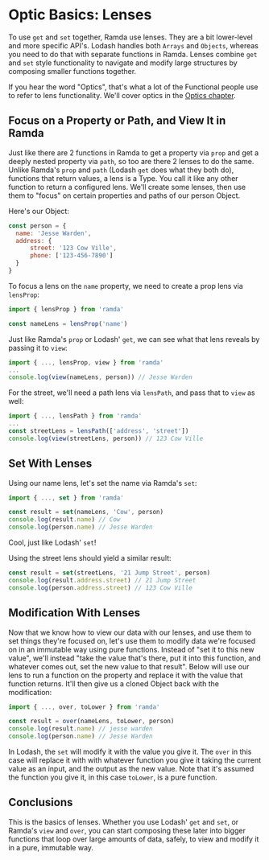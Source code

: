 # Optic Basics: Lenses

To use `get` and `set` together, Ramda use lenses. They are a bit lower-level and more specific API's. Lodash handles both `Arrays` and `Objects`, whereas you need to do that with separate functions in Ramda. Lenses combine `get` and `set` style functionality to navigate and modify large structures by composing smaller functions together.

If you hear the word "Optics", that's what a lot of the Functional people use to refer to lens functionality. We'll cover optics in the [Optics chapter](../part8/README.md).

## Focus on a Property or Path, and View It in Ramda

Just like there are 2 functions in Ramda to get a property via `prop` and get a deeply nested property via `path`, so too are there 2 lenses to do the same. Unlike Ramda's `prop` and `path` (Lodash `get` does what they both do), functions that return values, a lens is a Type. You call it like any other function to return a configured lens. We'll create some lenses, then use them to "focus" on certain properties and paths of our person Object.

Here's our Object:

```javascript
const person = {
  name: 'Jesse Warden', 
  address: { 
      street: '123 Cow Ville', 
      phone: ['123-456-7890']
  }
}
```

To focus a lens on the `name` property, we need to create a prop lens via `lensProp`:

```javascript
import { lensProp } from 'ramda'

const nameLens = lensProp('name')
```

Just like Ramda's `prop` or Lodash' `get`, we can see what that lens reveals by passing it to `view`:

```javascript
import { ..., lensProp, view } from 'ramda'
...
console.log(view(nameLens, person)) // Jesse Warden
```

For the street, we'll need a path lens via `lensPath`, and pass that to `view` as well:

```javascript
import { ..., lensPath } from 'ramda'
...
const streetLens = lensPath(['address', 'street'])
console.log(view(streetLens, person)) // 123 Cow Ville
```

## Set With Lenses

Using our name lens, let's set the name via Ramda's `set`:

```javascript
import { ..., set } from 'ramda'

const result = set(nameLens, 'Cow', person)
console.log(result.name) // Cow
console.log(person.name) // Jesse Warden
```

Cool, just like Lodash' `set`!

Using the street lens should yield a similar result:

```javascript
const result = set(streetLens, '21 Jump Street', person)
console.log(result.address.street) // 21 Jump Street
console.log(person.address.street) // 123 Cow Ville
```

## Modification With Lenses

Now that we know how to view our data with our lenses, and use them to set things they're focused on, let's use them to modify data we're focused on in an immutable way using pure functions. Instead of "set it to this new value", we'll instead "take the value that's there, put it into this function, and whatever comes out, set the new value to that result". Below will use our lens to run a function on the property and replace it with the value that function returns. It'll then give us a cloned Object back with the modification:

```javascript
import { ..., over, toLower } from 'ramda'

const result = over(nameLens, toLower, person)
console.log(result.name) // jesse warden
console.log(person.name) // Jesse Warden
```

In Lodash, the `set` will modify it with the value you give it. The `over` in this case will replace it with with whatever function you give it taking the current value as an input, and the output as the new value. Note that it's assumed the function you give it, in this case `toLower`, is a pure function.

## Conclusions

This is the basics of lenses. Whether you use Lodash' `get` and `set`, or Ramda's `view` and `over`, you can start composing these later into bigger functions that loop over large amounts of data, safely, to view and modify it in a pure, immutable way.